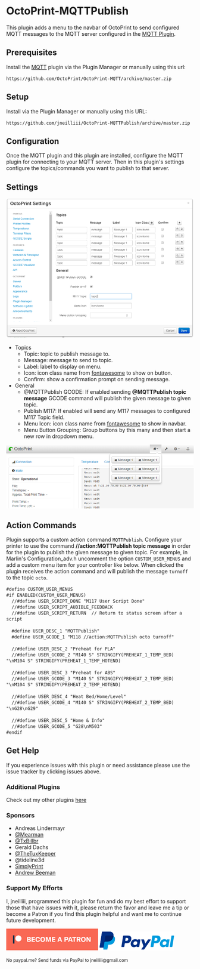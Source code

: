 # OctoPrint-MQTTPublish

This plugin adds a menu to the navbar of OctoPrint to send configured MQTT messages to the MQTT server configured in the [MQTT Plugin](https://plugins.octoprint.org/plugins/mqtt/).

## Prerequisites

Install the [MQTT](https://github.com/OctoPrint/OctoPrint-MQTT) plugin via the Plugin Manager or manually using this url:

	https://github.com/OctoPrint/OctoPrint-MQTT/archive/master.zip

## Setup

Install via the Plugin Manager or manually using this URL:

    https://github.com/jneilliii/OctoPrint-MQTTPublish/archive/master.zip

## Configuration

Once the MQTT plugin and this plugin are installed, configure the MQTT plugin for connecting to your MQTT server.  Then in this plugin's settings configure the topics/commands you want to publish to that server.

## Settings

![screenshot](settings.png)
- Topics
  - Topic: topic to publish message to.
  - Message: message to send to topic.
  - Label: label to display on menu.
  - Icon: icon class name from [fontawesome](https://fontawesome.com/v4.7.0/icons/) to show on button.
  - Confirm: show a confirmation prompt on sending message.
- General
  - @MQTTPublish GCODE: If enabled sending **@MQTTPublish topic message** GCODE command will publish the given message to given topic.
  - Publish M117: If enabled will send any M117 messages to configured M117 Topic field.
  - Menu Icon: icon class name from [fontawesome](https://fontawesome.com/v4.7.0/icons/) to show in navbar.
  - Menu Button Grouping: Group buttons by this many and then start a new row in dropdown menu.

![screenshot](navbar.png)

## Action Commands

Plugin supports a custom action command `MQTTPublish`. Configure your printer to use the command **//action:MQTTPublish topic message** in order for the plugin to publish the given message to given topic. For example, in Marlin's Configuration_adv.h uncomment the option `CUSTOM_USER_MENUS` and add a custom menu item for your controller like below.  When clicked the plugin receives the action command and will publish the message `turnoff` to the topic `octo`.

```
#define CUSTOM_USER_MENUS
#if ENABLED(CUSTOM_USER_MENUS)
  //#define USER_SCRIPT_DONE "M117 User Script Done"
  //#define USER_SCRIPT_AUDIBLE_FEEDBACK
  //#define USER_SCRIPT_RETURN  // Return to status screen after a script

  #define USER_DESC_1 "MQTTPublish"
  #define USER_GCODE_1 "M118 //action:MQTTPublish octo turnoff"

  //#define USER_DESC_2 "Preheat for PLA"
  //#define USER_GCODE_2 "M140 S" STRINGIFY(PREHEAT_1_TEMP_BED) "\nM104 S" STRINGIFY(PREHEAT_1_TEMP_HOTEND)

  //#define USER_DESC_3 "Preheat for ABS"
  //#define USER_GCODE_3 "M140 S" STRINGIFY(PREHEAT_2_TEMP_BED) "\nM104 S" STRINGIFY(PREHEAT_2_TEMP_HOTEND)

  //#define USER_DESC_4 "Heat Bed/Home/Level"
  //#define USER_GCODE_4 "M140 S" STRINGIFY(PREHEAT_2_TEMP_BED) "\nG28\nG29"

  //#define USER_DESC_5 "Home & Info"
  //#define USER_GCODE_5 "G28\nM503"
#endif
```

## Get Help

If you experience issues with this plugin or need assistance please use the issue tracker by clicking issues above.

### Additional Plugins

Check out my other plugins [here](https://plugins.octoprint.org/by_author/#jneilliii)

### Sponsors
- Andreas Lindermayr
- [@Mearman](https://github.com/Mearman)
- [@TxBillbr](https://github.com/TxBillbr)
- Gerald Dachs
- [@TheTuxKeeper](https://github.com/thetuxkeeper)
- @tideline3d
- [SimplyPrint](https://simplyprint.dk/)
- [Andrew Beeman](https://github.com/Kiendeleo)

### Support My Efforts
I, jneilliii, programmed this plugin for fun and do my best effort to support those that have issues with it, please return the favor and leave me a tip or become a Patron if you find this plugin helpful and want me to continue future development.

[![Patreon](patreon-with-text-new.png)](https://www.patreon.com/jneilliii) [![paypal](paypal-with-text.png)](https://paypal.me/jneilliii)

<small>No paypal.me? Send funds via PayPal to jneilliii&#64;gmail&#46;com</small>
